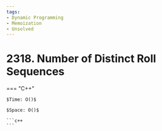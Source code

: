```yaml
---
tags:
- Dynamic Programming
- Memoization
- Unsolved
---
```



# 2318. Number of Distinct Roll Sequences

=== "C++"

    $Time: O()$

    $Space: O()$

    ```c++
    ```